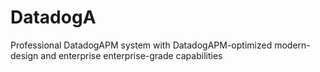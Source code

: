 # DatadogA
Professional DatadogAPM system with DatadogAPM-optimized modern-design and enterprise enterprise-grade capabilities
